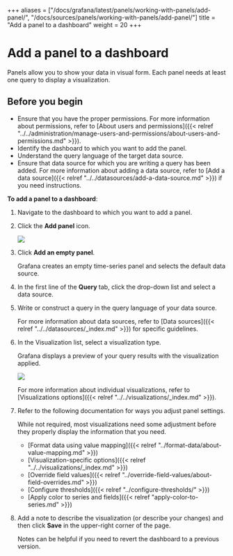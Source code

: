 +++
aliases = ["/docs/grafana/latest/panels/working-with-panels/add-panel/", "/docs/sources/panels/working-with-panels/add-panel/"]
title = "Add a panel to a dashboard"
weight = 20
+++

# Add a panel to a dashboard

Panels allow you to show your data in visual form. Each panel needs at least one query to display a visualization.

## Before you begin

- Ensure that you have the proper permissions. For more information about permissions, refer to [About users and permissions]({{< relref "../../administration/manage-users-and-permissions/about-users-and-permissions.md" >}}).
- Identify the dashboard to which you want to add the panel.
- Understand the query language of the target data source.
- Ensure that data source for which you are writing a query has been added. For more information about adding a data source, refer to [Add a data source]({{< relref "../../datasources/add-a-data-source.md" >}}) if you need instructions.

**To add a panel to a dashboard**:

1. Navigate to the dashboard to which you want to add a panel.
1. Click the **Add panel** icon.

   ![](/static/img/docs/panels/add-panel-icon-7-0.png)

1. Click **Add an empty panel**.

   Grafana creates an empty time-series panel and selects the default data source.

1. In the first line of the **Query** tab, click the drop-down list and select a data source.

1. Write or construct a query in the query language of your data source.

   For more information about data sources, refer to [Data sources]({{< relref "../../datasources/_index.md" >}}) for specific guidelines.

1. In the Visualization list, select a visualization type.

   Grafana displays a preview of your query results with the visualization applied.

   ![](/static/img/docs/panel-editor/select-visualization-8-0.png)

   For more information about individual visualizations, refer to [Visualizations options]({{< relref "../../visualizations/_index.md" >}}).

1. Refer to the following documentation for ways you adjust panel settings.

   While not required, most visualizations need some adjustment before they properly display the information that you need.

   - [Format data using value mapping]({{< relref "../format-data/about-value-mapping.md" >}})
   - [Visualization-specific options]({{< relref "../../visualizations/_index.md" >}})
   - [Override field values]({{< relref "../override-field-values/about-field-overrides.md" >}})
   - [Configure thresholds]({{< relref "../configure-thresholds/" >}})
   - [Apply color to series and fields]({{< relref "apply-color-to-series.md" >}})

1. Add a note to describe the visualization (or describe your changes) and then click **Save** in the upper-right corner of the page.

   Notes can be helpful if you need to revert the dashboard to a previous version.
